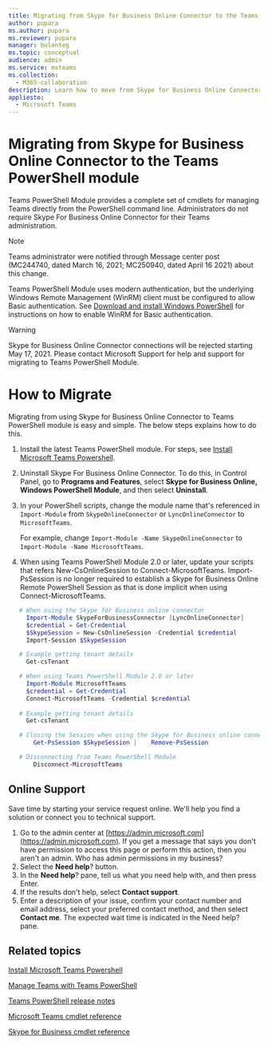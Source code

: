 ```yaml
---
title: Migrating from Skype for Business Online Connector to the Teams PowerShell module
author: pupara
ms.author: pupara
ms.reviewer: pupara
manager: bulenteg
ms.topic: conceptual
audience: admin
ms.service: msteams
ms.collection: 
  - M365-collaboration
description: Learn how to move from Skype for Business Online Connector to the Teams PowerShell module to manage Teams.
appliesto: 
  - Microsoft Teams
---
```


# Migrating from Skype for Business Online Connector to the Teams PowerShell module

Teams PowerShell Module provides a complete set of cmdlets for managing Teams directly from the PowerShell command line. Administrators do not require Skype For Business Online Connector for their Teams administration.

> [!NOTE]
> Teams administrator were notified through Message center post (MC244740, dated March 16, 2021; MC250940, dated April 16 2021) about this change.
> 
> Teams PowerShell Module uses modern authentication, but the underlying Windows Remote Management (WinRM) client must be configured to allow Basic authentication. See [Download and install Windows PowerShell](https://docs.microsoft.com/en-us/skypeforbusiness/set-up-your-computer-for-windows-powershell/download-and-install-windows-powershell-5-1) for instructions on how to enable WinRM for Basic authentication.

> [!WARNING]
> Skype for Business Online Connector connections will be rejected starting May 17, 2021. Please contact Microsoft Support for help and support for migrating to Teams PowerShell Module.

# How to Migrate

Migrating from using Skype for Business Online Connector to Teams PowerShell module is easy and simple. The below steps explains how to do this.

1. Install the latest Teams PowerShell module. For steps, see [Install Microsoft Teams Powershell](teams-powershell-install.md).
2.	Uninstall Skype For Business Online Connector. To do this, in Control Panel, go to **Programs and Features**, select **Skype for Business Online, Windows PowerShell Module**, and then select **Uninstall**.
3. In your PowerShell scripts, change the module name that's referenced in ```Import-Module``` from 
```SkypeOnlineConnector``` or ```LyncOnlineConnector``` to ```MicrosoftTeams```.

    For example, change ```Import-Module -Name SkypeOnlineConnector``` to ```Import-Module -Name MicrosoftTeams```.

4.	When using Teams PowerShell Module 2.0 or later, update your scripts that refers New-CsOnlineSession to Connect-MicrosoftTeams. Import-PsSession is no longer required to  establish a Skype for Business Online Remote PowerShell Session as that is done implicit when using Connect-MicrosoftTeams.

```powershell
   # When using the Skype for Business online connector
     Import-Module SkypeForBusinessConnector [LyncOnlineConnector]
     $credential = Get-Credential
     $SkypeSession = New-CsOnlineSession -Credential $credential
     Import-Session $SkypeSession

   # Example getting tenant details
     Get-csTenant

   # When using Teams PowerShell Module 2.0 or later
     Import-Module MicrosoftTeams
     $credential = Get-Credential
     Connect-MicrosoftTeams -Credential $credential
   
   # Example getting tenant details
     Get-csTenant

   # Closing the Session when using the Skype for Business online connector
	   Get-PsSession $SkypeSession |	Remove-PsSession

   # Disconnecting from Teams PowerShell Module 
	   Disconnect-MicrosoftTeams
```

## Online Support

Save time by starting your service request online. We'll help you find a solution or connect you to technical support.
1.	Go to the admin center at [https://admin.microsoft.com](https://admin.microsoft.com). If you get a message that says you don't have permission to access this page or perform this action, then you aren't an admin. Who has admin permissions in my business?
2.	Select the **Need help**? button.
3.	In the **Need help**? pane, tell us what you need help with, and then press Enter.
4.	If the results don't help, select **Contact support**.
5.	Enter a description of your issue, confirm your contact number and email address, select your preferred contact method, and then select **Contact me**. The expected wait time is indicated in the Need help? pane.

## Related topics

[Install Microsoft Teams Powershell](teams-powershell-install.md)

[Manage Teams with Teams PowerShell](teams-powershell-managing-teams.md)

[Teams PowerShell release notes](teams-powershell-release-notes.md)

[Microsoft Teams cmdlet reference](/powershell/teams/?view=teams-ps)

[Skype for Business cmdlet reference](/powershell/skype/intro?view=skype-ps)
